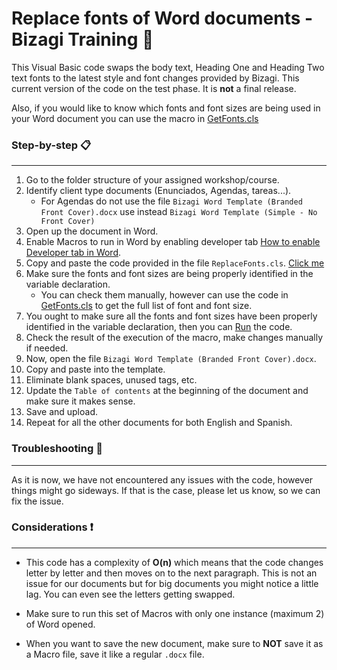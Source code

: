 # Replace fonts of Word documents - Bizagi Training :robot:

This Visual Basic code swaps the body text, Heading One and Heading Two text fonts to the latest style and font changes provided by Bizagi.
This current version of the code on the test phase. It is **not** a final release.

Also, if you would like to know which fonts and font sizes are being used in your Word document you can use the macro in [GetFonts.cls](https://github.com/sebasgraciavalderrama/BizagiTraining/blob/main/GetFonts.cls)



### Step-by-step :clipboard:
***
1. Go to the folder structure of your assigned workshop/course.
2. Identify client type documents (Enunciados, Agendas, tareas...).
    - For Agendas do not use the file `Bizagi Word Template (Branded Front Cover).docx` use instead `Bizagi Word Template (Simple - No Front Cover)`
3. Open up the document in Word.
4. Enable Macros to run in Word by enabling developer tab [How to enable Developer tab in Word](https://support.microsoft.com/en-us/office/show-the-developer-tab-in-word-e356706f-1891-4bb8-8d72-f57a51146792).
5. Copy and paste the code provided in the file `ReplaceFonts.cls`. [Click me](https://postimg.cc/RW3HRKGP)
6. Make sure the fonts and font sizes are being properly identified in the variable declaration.
    - You can check them manually, however can use the code in [GetFonts.cls](https://github.com/sebasgraciavalderrama/BizagiTraining/blob/main/GetFonts.cls) to get the full list of font and font size.
7. You ought to make sure all the fonts and font sizes have been properly identified in the variable declaration, then you can [Run](https://postimg.cc/F1Rs3mTp) the code.
8. Check the result of the execution of the macro, make changes manually if needed.
9. Now, open the file `Bizagi Word Template (Branded Front Cover).docx`. 
10. Copy and paste into the template.
11. Eliminate blank spaces, unused tags, etc.
12. Update the `Table of contents` at the beginning of the document and make sure it makes sense.
13. Save and upload.
14. Repeat for all the other documents for both English and Spanish.


### Troubleshooting :wrench:
***
As it is now, we have not encountered any issues with the code, however things might go sideways. If that is the case, please let us know, so we can fix the issue.

### Considerations :heavy_exclamation_mark:
***
+ This code has a complexity of **O(n)** which means that the code changes letter by letter and then moves on to the next paragraph. This is not an issue for our documents but for big documents you might notice a little lag. You can even see the letters getting swapped.

+ Make sure to run this set of Macros with only one instance (maximum 2) of Word opened.

+ When you want to save the new document, make sure to **NOT** save it as a Macro file, save it like a regular `.docx` file.





